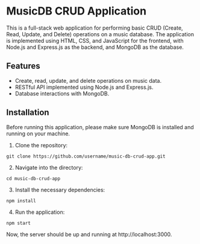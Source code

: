 # MusicDB CRUD Application

This is a full-stack web application for performing basic CRUD (Create, Read, Update, and Delete) operations on a music database. The application is implemented using HTML, CSS, and JavaScript for the frontend, with Node.js and Express.js as the backend, and MongoDB as the database.

## Features

- Create, read, update, and delete operations on music data.
- RESTful API implemented using Node.js and Express.js.
- Database interactions with MongoDB.

## Installation

Before running this application, please make sure MongoDB is installed and running on your machine.

1. Clone the repository:
```
git clone https://github.com/username/music-db-crud-app.git
```

2. Navigate into the directory:
```
cd music-db-crud-app
```

3. Install the necessary dependencies:
```
npm install
```

4. Run the application:
```
npm start
```

Now, the server should be up and running at http://localhost:3000.

